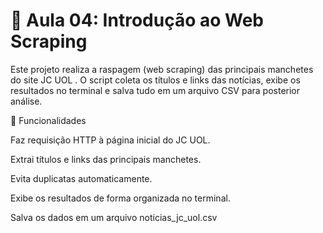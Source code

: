 # 📌 Aula 04: Introdução ao Web Scraping

Este projeto realiza a raspagem (web scraping) das principais manchetes do site JC UOL
.
O script coleta os títulos e links das notícias, exibe os resultados no terminal e salva tudo em um arquivo CSV para posterior análise.

🚀 Funcionalidades

Faz requisição HTTP à página inicial do JC UOL.

Extrai títulos e links das principais manchetes.

Evita duplicatas automaticamente.

Exibe os resultados de forma organizada no terminal.

Salva os dados em um arquivo noticias_jc_uol.csv
